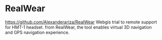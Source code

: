 # RealWear
https://github.com/Alexanderariza/RealWear
Webgis trial to remote support for HMT-1 headset. from RealWear, the tool enables virtual 3D navigation and GPS navigation experience.
